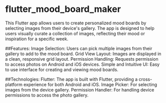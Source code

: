 # flutter_mood_board_maker
This Flutter app allows users to create personalized mood boards by selecting images from their device's gallery. The app is designed to help users visually curate a collection of images, reflecting their mood or inspiration for a specific week.


##Features:
Image Selection: Users can pick multiple images from their gallery to add to the mood board.
Grid View Layout: Images are displayed in a clean, responsive grid layout.
Permission Handling: Requests permission to access photos on Android and iOS devices.
Simple and Intuitive UI: Easy to use interface for creating and viewing mood boards.

##Technologies:
Flutter: The app is built with Flutter, providing a cross-platform experience for both Android and iOS.
Image Picker: For selecting images from the device gallery.
Permission Handler: For handling device permissions to access the photo gallery.
